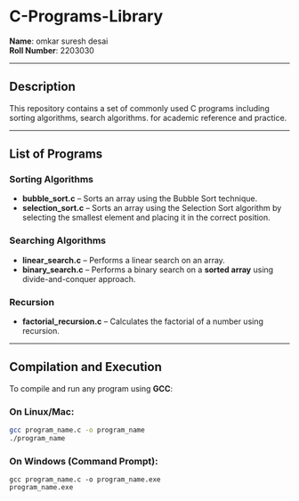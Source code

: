 

# C-Programs-Library

**Name**: omkar suresh desai  
**Roll Number**: 2203030

---

## Description

This repository contains a set of commonly used C programs including sorting algorithms, search algorithms. for academic reference and practice.

---

##  List of Programs

###  Sorting Algorithms
- **bubble_sort.c** – Sorts an array using the Bubble Sort technique.
- **selection_sort.c** – Sorts an array using the Selection Sort algorithm by selecting the smallest element and placing it in the correct position.

###  Searching Algorithms
- **linear_search.c** – Performs a linear search on an array.
- **binary_search.c** – Performs a binary search on a **sorted array** using divide-and-conquer approach.

###  Recursion
- **factorial_recursion.c** – Calculates the factorial of a number using recursion.


---

## Compilation and Execution

To compile and run any program using **GCC**:

### On Linux/Mac:
```bash
gcc program_name.c -o program_name
./program_name
```
### On Windows (Command Prompt):
```
gcc program_name.c -o program_name.exe
program_name.exe

